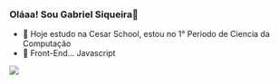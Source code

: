 ### Oláaa! Sou Gabriel Siqueira👋

- 🔭 Hoje estudo na Cesar School, estou no 1° Periodo de Ciencia da Computação
- 🌱 Front-End... Javascript

<picture>
  <source
    srcset="https://github-readme-stats.vercel.app/api?username=GabrielLimaSC&show_icons=true&theme=dark"
    media="(prefers-color-scheme: dark)"
  />
  <source
    srcset="https://github-readme-stats.vercel.app/api?username=GabrielLimaSC&show_icons=true"
    media="(prefers-color-scheme: light), (prefers-color-scheme: no-preference)"
  />
  <img src="https://github-readme-stats.vercel.app/api?username=GabrielLimaSC&show_icons=true" />
</picture>
